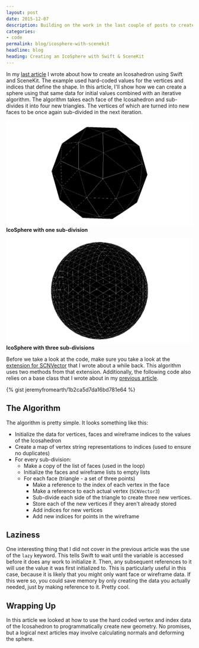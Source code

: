 ```yaml
---
layout: post
date: 2015-12-07
description: Building on the work in the last couple of posts to create an IcoSphere
categories:
- code
permalink: blog/icosphere-with-scenekit
headline: blog
heading: Creating an IcoSphere with Swift & SceneKit
---
```

In my [last article](/blog/custom-geometry-swift-scenekit) I wrote about how to create an Icosahedron using Swift and SceneKit. The example used hard-coded values for the vertices and indices that define the shape. In this article, I'll show how we can create a sphere using that same data for initial values combined with an iterative algorithm. The algorithm takes each face of the Icosahedron and sub-divides it into four new triangles. The vertices of which are turned into new faces to be once again sub-divided in the next iteration.

![IcoSphere with one sub-division](/assets/images/blog/icosphere-1-subdivision.png)
__IcoSphere with one sub-division__

![IcoSphere with thre sub-divisions](/assets/images/blog/icosphere-3-subdivisions.png)
__IcoSphere with three sub-divisions__

Before we take a look at the code, make sure you take a look at the [extension for SCNVector](https://gist.github.com/simon-theta/8a9734849753e926a278) that I wrote about a while back. This algorithm uses two methods from that extension. Additionally, the following code also relies on a base class that I wrote about in my [previous article](https://gist.github.com/simon-theta/40d6efd44bd5bc4975f4).

{% gist jeremyfromearth/1b2ca5d7da16bd781e64 %}

## The Algorithm
The algorithm is pretty simple. It looks something like this:

* Initialize the data for vertices, faces and wireframe indices to the values of the Icosahedron
* Create a map of vertex string representations to indices (used to ensure no duplicates)
* For every sub-division:
    * Make a copy of the list of faces (used in the loop)
    * Initialize the faces and wireframe lists to empty lists
    * For each face (triangle - a set of three points)
        * Make a reference to the index of each vertex in the face
        * Make a reference to each actual vertex (`SCNVector3`)
        * Sub-divide each side of the triangle to create three new vertices.
        * Store each of the new vertices if they aren't already stored
        * Add indices for new vertices
        * Add new indices for points in the wireframe

## Laziness
 One interesting thing that I did not cover in the previous article was the use of the `lazy` keyword. This tells Swift to wait until the variable is accessed before it does any work to initialize it. Then, any subsequent references to it will use the value it was first initialized to. This is particularly useful in this case, because it is likely that you might only want face or wireframe data. If this were so, you could save memory by only creating the data you actually needed, just by making reference to it. Pretty cool.

## Wrapping Up
 In this article we looked at how to use the hard coded vertex and index data of the Icosahedron to programmatically create new geometry. No promises, but a logical next articles may involve calculating normals and deforming the sphere.
